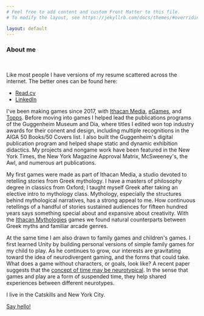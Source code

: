 ```yaml
---
# Feel free to add content and custom Front Matter to this file.
# To modify the layout, see https://jekyllrb.com/docs/themes/#overriding-theme-defaults

layout: default
---
```

<a name="bio"></a>

<h3>About me</h3>
<br/>

Like most people I have versions of my resume scattered across the internet. The better ones can be found here:
<ul>
<li><a href="https://read.cv/stephenhoban" target="_blank">Read.cv</a></li>
<li><a href="https://www.linkedin.com/in/stephenchoban/" target="_blank">LinkedIn</a></li>
</ul>
I've been making games since 2017, with <a href="https://ithacanmedia.com/" target="_blank">Ithacan Media</a>, <a href="https://play.egames.com/" target="_blank">eGames</a>, and <a href="https://play.toppsapps.com/" target="_blank">Topps</a>. Before moving into games I helped lead the publications programs of the Guggenheim Museum and Dia, where titles I edited won top industry awards for their conent and design, including multiple recognitions in the AIGA 50 Books/50 Covers list. I also built the Guggenheim's digital publication program and helped shape static and dynamic exhibition didactics. My projects and nongame work have been featured in the New York Times, the New York Magazine Approval Matrix, McSweeney's, the Awl, and numerous art publications.

My first games were made as part of Ithacan Media, a studio devoted to retelling stories from Greek mythology. I have a masters of philosophy degree in classics from Oxford; I taught myself Greek after taking an elective intro to mythology class. Mythology, especially the structures behind mythological narratives, has a strong appeal to me. How continuous retellings of a handful of stories sustained audiences for fifteen hundred years says something special about and expansive about creativity. With the <a href="/ithacan.html#mythologies">Ithacan Mythologies</a> games we found natural counterparts between Greek myths and familiar arcade genres. 

At the same time I am also drawn to family games and children's games. I first learned Unity by building personal versions of simple family games for my child to play. As he continues to grow, our interests are gravitating toward the idea of neurodivergent gaming, and the forms that could take. What does a game without characters, or goals, look like? A recent paper suggests that the <A href="https://scitechdaily.com/physicists-are-unraveling-the-mystery-of-the-arrow-of-time/" target="_blank">concept of time may be neurotypical</a>. In the sense that games and play are a form of suspended time, they help shared experiences between different neurotypes.

I live in the Catskills and New York City.  

<a href="mailto: stephen.hoban@gmail.com?subject=hello">Say hello!</a>




